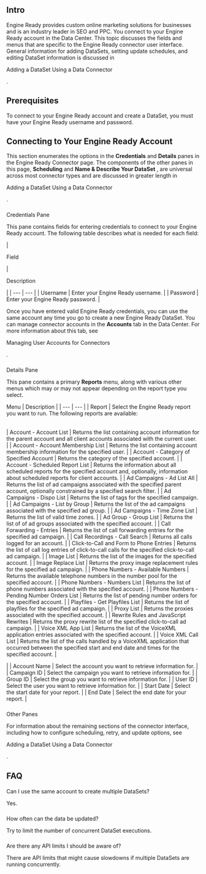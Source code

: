 

Intro
-------

Engine Ready provides custom online marketing solutions for businesses and is an industry leader in SEO and PPC. You connect to your Engine Ready account in the Data Center. This topic discusses the fields and menus that are specific to the Engine Ready connector user interface. General information for adding DataSets, setting update schedules, and editing DataSet information is discussed in

Adding a DataSet Using a Data Connector

.


 Prerequisites
---------------

To connect to your Engine Ready account and create a DataSet, you must have your Engine Ready username and password.


 Connecting to Your Engine Ready Account
-----------------------------------------


 This section enumerates the options in the
 **Credentials**
 and
 **Details**
 panes in the Engine Ready Connector page. The components of the other panes in this page,
 **Scheduling**
 and
 **Name & Describe Your DataSet**
 , are universal across most connector types and are discussed in greater length in

Adding a DataSet Using a Data Connector

.


###

Credentials Pane


 This pane contains fields for entering credentials to connect to your Engine Ready account. The following table describes what is needed for each field:


|

Field

|

Description

|
| --- | --- |
|
 Username
  |
 Enter your Engine Ready username.
  |
|
 Password
  |
 Enter your Engine Ready password.
  |


 Once you have entered valid Engine Ready credentials, you can use the same account any time you go to create a new Engine Ready DataSet. You can manage connector accounts in the
 **Accounts**
 tab in the Data Center. For more information about this tab, see

Managing User Accounts for Connectors

.


###
 Details Pane

This pane contains a primary
 **Reports**
 menu, along with various other menus which may or may not appear depending on the report type you select.


 Menu
  |
 Description
  |
| --- | --- |
|
 Report
  |
 Select the Engine Ready report you want to run. The following reports are available:


|  |  |
| --- | --- |
|
 Account - Account List
  |
 Returns the list containing account information for the parent account and all client accounts associated with the current user.
  |
|
 Account - Account Membership List
  |
 Returns the list containing account membership information for the specified user.
  |
|
 Account - Category of Specified Account
  |
 Returns the category of the specified account.
  |
|
 Account - Scheduled Report List
  |
 Returns the information about all scheduled reports for the specified account and, optionally, information about scheduled reports for client accounts.
  |
|
 Ad Campaigns - Ad List All
  |
 Returns the list of ad campaigns associated with the specified parent account, optionally constrained by a specified search filter.
  |
|
 Ad Campaigns - Dispo List
  |
 Returns the list of tags for the specified campaign.
  |
|
 Ad Campaigns - List by Group
  |
 Returns the list of the ad campaigns associated with the specified ad group.
  |
|
 Ad Campaigns - Time Zone List
  |
 Returns the list of valid time zones.
  |
|
 Ad Group - Group List
  |
 Returns the list of of ad groups associated with the specified account.
  |
|
 Call Forwarding - Entries
  |
 Returns the list of call forwarding entries for the specified ad campaign.
  |
|
 Call Recordings - Call Search
  |
 Returns all calls logged for an account.
  |
|
 Click-to-Call and Form to Phone Entries
  |
 Returns the list of call log entries of click-to-call calls for the specified click-to-call ad campaign.
  |
|
 Image List
  |
 Returns the list of the images for the specified account.
  |
|
 Image Replace List
  |
 Returns the proxy image replacement rules for the specified ad campaign.
  |
|
 Phone Numbers - Available Numbers
  |
 Returns the available telephone numbers in the number pool for the specified account.
  |
|
 Phone Numbers - Numbers List
  |
 Returns the list of phone numbers associated with the specified account.
  |
|
 Phone Numbers - Pending Number Orders List
  |
 Returns the list of pending number orders for the specified account.
  |
|
 Playfiles - Get Playfiles List
  |
 Returns the list of playfiles for the specified ad campaign.
  |
|
 Proxy List
  |
 Returns the proxies associated with the specified account.
  |
|
 Rewrite Rules and JavaScript Rewrites
  |
 Returns the proxy rewrite list of the specified click-to-call ad campaign.
  |
|
 Voice XML App List
  |
 Returns the list of the VoiceXML application entries associated with the specified account.
  |
|
 Voice XML Call List
  |
 Returns the list of the calls handled by a VoiceXML application that occurred between the specified start and end date and times for the specified account.
  |

|
|
 Account Name
  |
 Select the account you want to retrieve information for.
  |
|
 Campaign ID
  |
 Select the campaign you want to retrieve information for.
  |
|
 Group ID
  |
 Select the group you want to retrieve information for.
  |
|
 User ID
  |
 Select the user you want to retrieve information for.
  |
|
 Start Date
  |
 Select the start date for your report.
  |
|
 End Date
  |
 Select the end date for your report.
  |


###
 Other Panes

For information about the remaining sections of the connector interface, including how to configure scheduling, retry, and update options, see

Adding a DataSet Using a Data Connector

.


 FAQ
-----


####
 Can I use the same account to create multiple DataSets?

Yes.

###
 How often can the data be updated?

Try to limit the number of concurrent DataSet executions.

###
 Are there any API limits I should be aware of?

There are API limits that might cause slowdowns if multiple DataSets are running concurrently.

